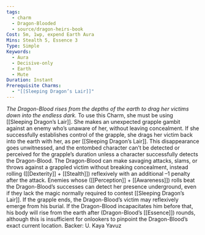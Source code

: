 ```yaml
---
tags:
  - charm
  - Dragon-Blooded
  - source/dragon-heirs-book
Cost: 5m, 1wp, expend Earth Aura
Mins: Stealth 5, Essence 3
Type: Simple
Keywords:
  - Aura
  - Decisive-only
  - Earth
  - Mute
Duration: Instant
Prerequisite Charms:
  - "[[Sleeping Dragon’s Lair]]"
---
```

*The Dragon-Blood rises from the depths of the earth to drag her victims down into the endless dark.*
To use this Charm, she must be using [[Sleeping Dragon’s Lair]]. She makes an unexpected grapple gambit against an enemy who’s unaware of her, without leaving concealment. If she successfully establishes control of the grapple, she drags her victim back into the earth with her, as per [[Sleeping Dragon’s Lair]]. This disappearance goes unwitnessed, and the entombed character can’t be detected or perceived for the grapple’s duration unless a character successfully detects the Dragon-Blood.
The Dragon-Blood can make savaging attacks, slams, or throws against a grappled victim without breaking concealment, instead rolling ([[Dexterity]] + [[Stealth]]) reflexively with an additional –1 penalty after the attack.
Enemies whose ([[Perception]] + [[Awareness]]) rolls beat the Dragon-Blood’s successes can detect her presence underground, even if they lack the magic normally required to contest [[Sleeping Dragon’s Lair]].
If the grapple ends, the Dragon-Blood’s victim may reflexively emerge from his burial. If the Dragon-Blood incapacitates him before that, his body will rise from the earth after (Dragon-Blood’s [[Essence]]) rounds, although this is insufficient for onlookers to pinpoint the Dragon-Blood’s exact current location.
Backer: U. Kaya Yavuz